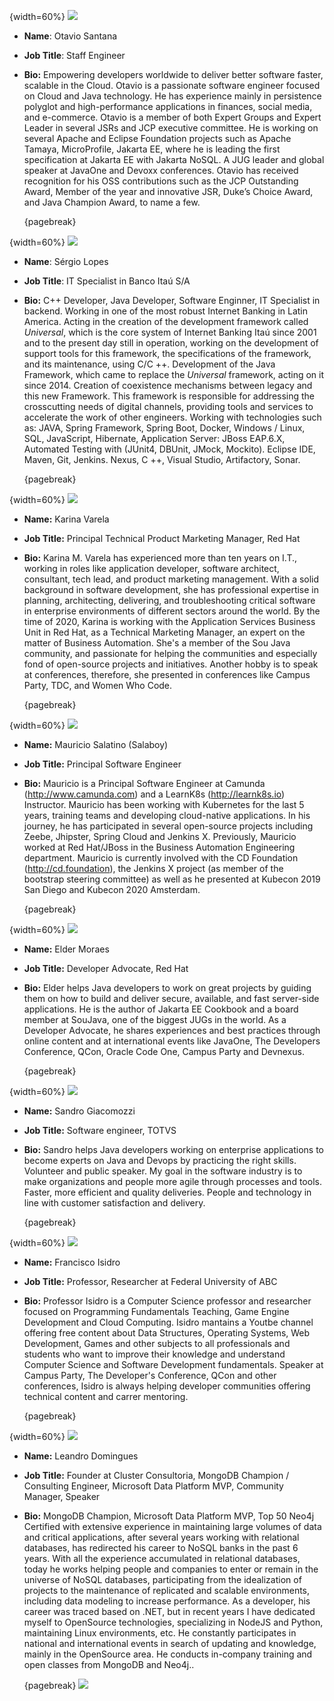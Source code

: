 {width=60%}
![](images/autores__otavio.png)

* **Name**: Otavio Santana
* **Job Title**: Staff Engineer
* **Bio:** Empowering developers worldwide to deliver better software faster, scalable in the Cloud. Otavio is a passionate software engineer focused on Cloud and Java technology. He has experience mainly in persistence polyglot and high-performance applications in finances, social media, and e-commerce. Otavio is a member of both Expert Groups and Expert Leader in several JSRs and JCP executive committee. He is working on several Apache and Eclipse Foundation projects such as Apache Tamaya, MicroProfile, Jakarta EE, where he is leading the first specification at Jakarta EE with Jakarta NoSQL. A JUG leader and global speaker at JavaOne and Devoxx conferences. Otavio has received recognition for his OSS contributions such as the JCP Outstanding Award, Member of the year and innovative JSR, Duke’s Choice Award, and Java Champion Award, to name a few.


  {pagebreak}

{width=60%}
![](images/autores__sergio.png)

* **Name**: Sérgio Lopes

* **Job Title**: IT Specialist in Banco Itaú S/A

* **Bio:** C++ Developer, Java Developer, Software Enginner, IT Specialist in backend. Working in one of the most robust Internet Banking in Latin America. Acting in the creation of the development framework called *Universal*, which is the core system of Internet Banking Itaú since 2001 and to the present day still in operation, working on the development of support tools for this framework, the specifications of the framework, and its maintenance, using C/C ++.
  Development of the Java Framework, which came to replace the *Universal* framework, acting on it since 2014. Creation of coexistence mechanisms between legacy and this new Framework. This framework is responsible for addressing the crosscutting needs of digital channels, providing tools and services to accelerate the work of other engineers.
  Working with technologies such as: JAVA, Spring Framework, Spring Boot, Docker, Windows / Linux, SQL, JavaScript, Hibernate, Application Server: JBoss EAP.6.X, Automated Testing with (JUnit4, DBUnit, JMock, Mockito). Eclipse IDE, Maven, Git, Jenkins. Nexus, C ++, Visual Studio, Artifactory, Sonar.
  
  {pagebreak}

{width=60%}
![](images/autores__karina.png)

* **Name:** Karina Varela

* **Job Title:** Principal Technical Product Marketing Manager, Red Hat

* **Bio:** Karina M. Varela has experienced more than ten years on I.T., working in roles like application developer, software architect, consultant, tech lead, and product marketing management. With a solid background in software development, she has professional expertise in planning, architecting, delivering, and troubleshooting critical software in enterprise environments of different sectors around the world. 
  By the time of 2020, Karina is working with the Application Services Business Unit in Red Hat, as a Technical Marketing Manager, an expert on the matter of Business Automation. She's a member of the Sou Java community, and passionate for helping the communities and especially fond of open-source projects and initiatives. Another hobby is to speak at conferences, therefore, she presented in conferences like Campus Party, TDC, and Women Who Code.
  
  {pagebreak}

{width=60%}
![](images/autores__salaboy.png)

* **Name:** Mauricio Salatino (Salaboy)

* **Job Title:** Principal Software Engineer

* **Bio:** Mauricio is a Principal Software Engineer at Camunda (<http://www.camunda.com>) and a LearnK8s (<http://learnk8s.io>) Instructor. Mauricio has been working with Kubernetes for the last 5 years, training teams and developing cloud-native applications. In his journey, he has participated in several open-source projects including Zeebe, Jhipster, Spring Cloud and Jenkins X. Previously, Mauricio worked at Red Hat/JBoss in the Business Automation Engineering department. Mauricio is currently involved with the CD Foundation (<http://cd.foundation>), the Jenkins X project (as member of the bootstrap steering committee) as well as he presented at Kubecon 2019 San Diego and Kubecon 2020 Amsterdam. 

  {pagebreak}

{width=60%}
![](images/autores__elder-moraes.png)

* **Name:** Elder Moraes

* **Job Title:** Developer Advocate, Red Hat

* **Bio:** Elder helps Java developers to work on great projects by guiding them on how to build and deliver secure, available, and fast server-side applications. He is the author of Jakarta EE Cookbook and a board member at SouJava, one of the biggest JUGs in the world. As a Developer Advocate, he shares experiences and best practices through online content and at international events like JavaOne, The Developers Conference, QCon, Oracle Code One, Campus Party and Devnexus.

  {pagebreak}

{width=60%}
![](images/autores__sandro.png)

* **Name:** Sandro Giacomozzi

* **Job Title:** Software engineer, TOTVS

* **Bio:** Sandro helps Java developers working on enterprise applications to become experts on Java and Devops by practicing the right skills. Volunteer and public speaker. My goal in the software industry is to make organizations and people more agile through processes and tools. Faster, more efficient and quality deliveries. People and technology in line with customer satisfaction and delivery.

  {pagebreak}

{width=60%}
![](images/autores__isidro.png)

* **Name:** Francisco Isidro

* **Job Title:** Professor, Researcher at Federal University of ABC

* **Bio:** Professor Isidro is a Computer Science professor and researcher focused on Programming Fundamentals Teaching, Game Engine Development and Cloud Computing. Isidro mantains a Youtbe channel offering free content about Data Structures, Operating Systems, Web Development, Games and other subjects to all professionals and students who want to improve their knowledge and understand Computer Science and Software Development fundamentals. Speaker at Campus Party, The Developer's Conference, QCon and other conferences, Isidro is always helping developer communities offering technical content and carrer mentoring.

  {pagebreak}

{width=60%}
![](images/autores__leandro.png)

* **Name:** Leandro Domingues
* **Job Title:** Founder at Cluster Consultoria, MongoDB Champion / Consulting Engineer, Microsoft Data Platform MVP, Community Manager, Speaker
* **Bio:** MongoDB Champion, Microsoft Data Platform MVP, Top 50 Neo4j Certified with extensive experience in maintaining large volumes of data and critical applications, after several years working with relational databases, has redirected his career to NoSQL banks in the past 6 years. With all the experience accumulated in relational databases, today he works helping people and companies to enter or remain in the universe of NoSQL databases, participating from the idealization of projects to the maintenance of replicated and scalable environments, including data modeling to increase performance. As a developer, his career was traced based on .NET, but in recent years I have dedicated myself to OpenSource technologies, specializing in NodeJS and Python, maintaining Linux environments, etc. He constantly participates in national and international events in search of updating and knowledge, mainly in the OpenSource area. He conducts in-company training and open classes from MongoDB and Neo4j..

  {pagebreak}
  ![](images/insercao_1.jpg)